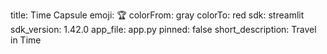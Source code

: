 
title: Time Capsule
emoji: 🏆
colorFrom: gray
colorTo: red
sdk: streamlit
sdk_version: 1.42.0
app_file: app.py
pinned: false
short_description: Travel in Time